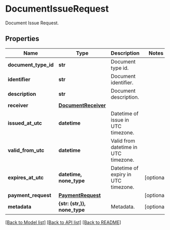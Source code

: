# DocumentIssueRequest

Document Issue Request.

## Properties
Name | Type | Description | Notes
------------ | ------------- | ------------- | -------------
**document_type_id** | **str** | Document type id. | 
**identifier** | **str** | Document identifier. | 
**description** | **str** | Document description. | 
**receiver** | [**DocumentReceiver**](DocumentReceiver.md) |  | 
**issued_at_utc** | **datetime** | Datetime of issue in UTC timezone. | 
**valid_from_utc** | **datetime** | Valid from datetime in UTC timezone. | 
**expires_at_utc** | **datetime, none_type** | Datetime of expiry in UTC timezone. | [optional] 
**payment_request** | [**PaymentRequest**](PaymentRequest.md) |  | [optional] 
**metadata** | **{str: (str,)}, none_type** | Metadata. | [optional] 

[[Back to Model list]](../README.md#documentation-for-models) [[Back to API list]](../README.md#documentation-for-api-endpoints) [[Back to README]](../README.md)



